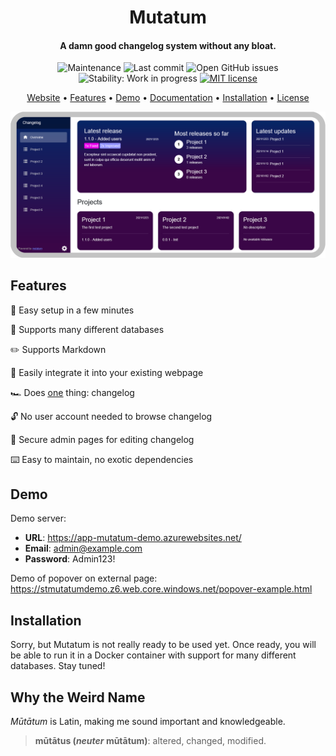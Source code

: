 <h1 align="center">Mutatum</h1>

<h4 align="center">A damn good changelog system without any bloat.</h4>

<p align="center">
    <img alt="Maintenance" src="https://img.shields.io/maintenance/yes/2022">
    <img alt="Last commit" src="https://img.shields.io/github/last-commit/mamk95/mutatum?color=brightgreen">
    <img alt="Open GitHub issues" src="https://img.shields.io/github/issues-raw/mamk95/mutatum">
    <img alt="Stability: Work in progress" src="https://img.shields.io/badge/stability-wip-lightgrey.svg">
    <a href="LICENSE">
        <img alt="MIT license" src="https://img.shields.io/github/license/mamk95/mutatum?color=blue">
    </a>
</p>

<p align="center">
  <a href="https://mutatum.dev/">Website</a> •
  <a href="#features">Features</a> •
  <a href="#demo">Demo</a> •
  <a href="https://docs.mutatum.dev/">Documentation</a> •
  <a href="#installation">Installation</a> •
  <a href="LICENSE">License</a>
</p>

![Screenshot of home page](docs/assets/screenshot-home_light-dark-theme-supported.png)

## Features

🚀 Easy setup in a few minutes

💾 Supports many different databases

✏️ Supports Markdown

💌 Easily integrate it into your existing webpage

🏎️ Does <ins><u>one</u></ins> thing: changelog

🔓 No user account needed to browse changelog

🔐 Secure admin pages for editing changelog

⌨️ Easy to maintain, no exotic dependencies

## Demo

Demo server:

- **URL**: https://app-mutatum-demo.azurewebsites.net/
- **Email**: admin@example.com
- **Password**: Admin123!

Demo of popover on external page: https://stmutatumdemo.z6.web.core.windows.net/popover-example.html

## Installation

Sorry, but Mutatum is not really ready to be used yet. Once ready, you will be able to run it in a Docker container with support for many different databases. Stay tuned!

## Why the Weird Name

_Mūtātum_ is Latin, making me sound important and knowledgeable.

> **mūtātus (_neuter_ mūtātum)**: altered, changed, modified.
